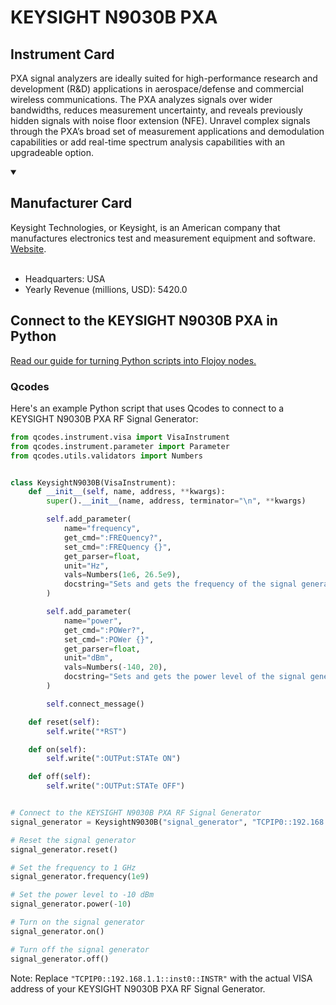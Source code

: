 
# KEYSIGHT N9030B PXA

## Instrument Card

PXA signal analyzers are ideally suited for high-performance research and development (R&D) applications in aerospace/defense and commercial wireless communications. The PXA analyzes signals over wider bandwidths, reduces measurement uncertainty, and reveals previously hidden signals with noise floor extension (NFE). Unravel complex signals through the PXA’s broad set of measurement applications and demodulation capabilities or add real-time spectrum analysis capabilities with an upgradeable option.

<details open>
<summary><h2>Manufacturer Card</h2></summary>
Keysight Technologies, or Keysight, is an American company that manufactures electronics test and measurement equipment and software. <a href=https://www.keysight.com/us/en/home.html>Website</a>.
<br><br>
<ul>
  <li>Headquarters: USA</li>
  <li>Yearly Revenue (millions, USD): 5420.0</li>
</ul>
</details>

## Connect to the KEYSIGHT N9030B PXA in Python

[Read our guide for turning Python scripts into Flojoy nodes.](https://docs.flojoy.ai/custom-nodes/creating-custom-node/)


### Qcodes

Here's an example Python script that uses Qcodes to connect to a KEYSIGHT N9030B PXA RF Signal Generator:

```python
from qcodes.instrument.visa import VisaInstrument
from qcodes.instrument.parameter import Parameter
from qcodes.utils.validators import Numbers


class KeysightN9030B(VisaInstrument):
    def __init__(self, name, address, **kwargs):
        super().__init__(name, address, terminator="\n", **kwargs)

        self.add_parameter(
            name="frequency",
            get_cmd=":FREQuency?",
            set_cmd=":FREQuency {}",
            get_parser=float,
            unit="Hz",
            vals=Numbers(1e6, 26.5e9),
            docstring="Sets and gets the frequency of the signal generator.",
        )

        self.add_parameter(
            name="power",
            get_cmd=":POWer?",
            set_cmd=":POWer {}",
            get_parser=float,
            unit="dBm",
            vals=Numbers(-140, 20),
            docstring="Sets and gets the power level of the signal generator.",
        )

        self.connect_message()

    def reset(self):
        self.write("*RST")

    def on(self):
        self.write(":OUTPut:STATe ON")

    def off(self):
        self.write(":OUTPut:STATe OFF")


# Connect to the KEYSIGHT N9030B PXA RF Signal Generator
signal_generator = KeysightN9030B("signal_generator", "TCPIP0::192.168.1.1::inst0::INSTR")

# Reset the signal generator
signal_generator.reset()

# Set the frequency to 1 GHz
signal_generator.frequency(1e9)

# Set the power level to -10 dBm
signal_generator.power(-10)

# Turn on the signal generator
signal_generator.on()

# Turn off the signal generator
signal_generator.off()
```

Note: Replace `"TCPIP0::192.168.1.1::inst0::INSTR"` with the actual VISA address of your KEYSIGHT N9030B PXA RF Signal Generator.

